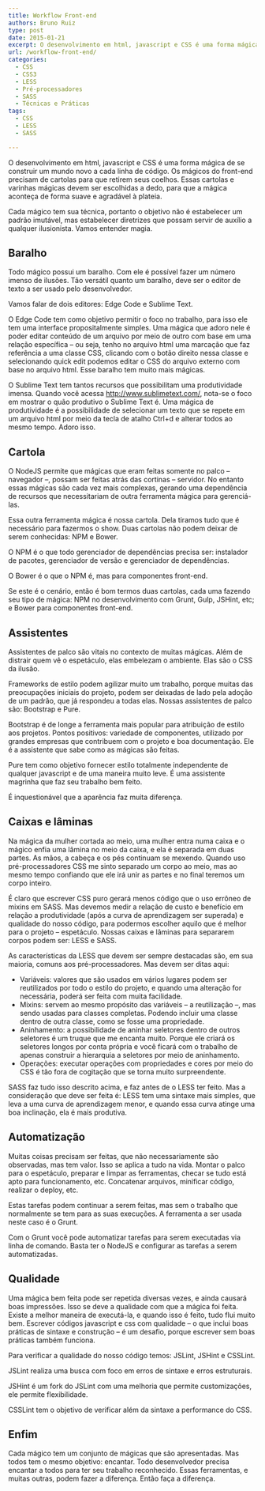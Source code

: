 ```yaml
---
title: Workflow Front-end
authors: Bruno Ruiz
type: post
date: 2015-01-21
excerpt: O desenvolvimento em html, javascript e CSS é uma forma mágica de se construir um mundo novo a cada linha de código. Os mágicos do front-end precisam de cartolas para que retirem seus coelhos.
url: /workflow-front-end/
categories:
  - CSS
  - CSS3
  - LESS
  - Pré-processadores
  - SASS
  - Técnicas e Práticas
tags:
  - CSS
  - LESS
  - SASS

---
```

O desenvolvimento em html, javascript e CSS é uma forma mágica de se construir um mundo novo a cada linha de código. Os mágicos do front-end precisam de cartolas para que retirem seus coelhos. Essas cartolas e varinhas mágicas devem ser escolhidas a dedo, para que a mágica aconteça de forma suave e agradável à plateia.

Cada mágico tem sua técnica, portanto o objetivo não é estabelecer um padrão imutável, mas estabelecer diretrizes que possam servir de auxílio a qualquer ilusionista. Vamos entender magia.

## Baralho

Todo mágico possui um baralho. Com ele é possível fazer um número imenso de ilusões. Tão versátil quanto um baralho, deve ser o editor de texto a ser usado pelo desenvolvedor.

Vamos falar de dois editores: Edge Code e Sublime Text.

O Edge Code tem como objetivo permitir o foco no trabalho, para isso ele tem uma interface propositalmente simples. Uma mágica que adoro nele é poder editar conteúdo de um arquivo por meio de outro com base em uma relação específica – ou seja, tenho no arquivo html uma marcação que faz referência a uma classe CSS, clicando com o botão direito nessa classe e selecionando quick edit podemos editar o CSS do arquivo externo com base no arquivo html. Esse baralho tem muito mais mágicas.

O Sublime Text tem tantos recursos que possibilitam uma produtividade imensa. Quando você acessa <http://www.sublimetext.com/>, nota-se o foco em mostrar o quão produtivo o Sublime Text é. Uma mágica de produtividade é a possibilidade de selecionar um texto que se repete em um arquivo html por meio da tecla de atalho Ctrl+d e alterar todos ao mesmo tempo. Adoro isso.

## Cartola

O NodeJS permite que mágicas que eram feitas somente no palco – navegador –, possam ser feitas atrás das cortinas – servidor. No entanto essas mágicas são cada vez mais complexas, gerando uma dependência de recursos que necessitariam de outra ferramenta mágica para gerenciá-las.

Essa outra ferramenta mágica é nossa cartola. Dela tiramos tudo que é necessário para fazermos o show. Duas cartolas não podem deixar de serem conhecidas: NPM e Bower.

O NPM é o que todo gerenciador de dependências precisa ser: instalador de pacotes, gerenciador de versão e gerenciador de dependências.

O Bower é o que o NPM é, mas para componentes front-end.

Se este é o cenário, então é bom termos duas cartolas, cada uma fazendo seu tipo de mágica: NPM no desenvolvimento com Grunt, Gulp, JSHint, etc; e Bower para componentes front-end.

## Assistentes

Assistentes de palco são vitais no contexto de muitas mágicas. Além de distrair quem vê o espetáculo, elas embelezam o ambiente. Elas são o CSS da ilusão.

Frameworks de estilo podem agilizar muito um trabalho, porque muitas das preocupações iniciais do projeto, podem ser deixadas de lado pela adoção de um padrão, que já respondeu a todas elas. Nossas assistentes de palco são: Bootstrap e Pure.

Bootstrap é de longe a ferramenta mais popular para atribuição de estilo aos projetos. Pontos positivos: variedade de componentes, utilizado por grandes empresas que contribuem com o projeto e boa documentação. Ele é a assistente que sabe como as mágicas são feitas.

Pure tem como objetivo fornecer estilo totalmente independente de qualquer javascript e de uma maneira muito leve. É uma assistente magrinha que faz seu trabalho bem feito.

É inquestionável que a aparência faz muita diferença.

## Caixas e lâminas

Na mágica da mulher cortada ao meio, uma mulher entra numa caixa e o mágico enfia uma lâmina no meio da caixa, e ela é separada em duas partes. As mãos, a cabeça e os pés continuam se mexendo. Quando uso pré-processadores CSS me sinto separado um corpo ao meio, mas ao mesmo tempo confiando que ele irá unir as partes e no final teremos um corpo inteiro.

É claro que escrever CSS puro gerará menos código que o uso errôneo de mixins em SASS. Mas devemos medir a relação de custo e benefício em relação a produtividade (após a curva de aprendizagem ser superada) e qualidade do nosso código, para podermos escolher aquilo que é melhor para o projeto &#8211; espetáculo. Nossas caixas e lâminas para separarem corpos podem ser: LESS e SASS.

As características da LESS que devem ser sempre destacadas são, em sua maioria, comuns aos pré-processadores. Mas devem ser ditas aqui:

  * Variáveis: valores que são usados em vários lugares podem ser reutilizados por todo o estilo do projeto, e quando uma alteração for necessária, poderá ser feita com muita facilidade.
  * Mixins: servem ao mesmo propósito das variáveis – a reutilização –, mas sendo usadas para classes completas. Podendo incluir uma classe dentro de outra classe, como se fosse uma propriedade.
  * Aninhamento: a possibilidade de aninhar seletores dentro de outros seletores é um truque que me encanta muito. Porque ele criará os seletores longos por conta própria e você ficará com o trabalho de apenas construir a hierarquia a seletores por meio de aninhamento.
  * Operações: executar operações com propriedades e cores por meio do CSS é tão fora de cogitação que se torna muito surpreendente.

SASS faz tudo isso descrito acima, e faz antes de o LESS ter feito. Mas a consideração que deve ser feita é: LESS tem uma sintaxe mais simples, que leva a uma curva de aprendizagem menor, e quando essa curva atinge uma boa inclinação, ela é mais produtiva.

## Automatização

Muitas coisas precisam ser feitas, que não necessariamente são observadas, mas tem valor. Isso se aplica a tudo na vida. Montar o palco para o espetáculo, preparar e limpar as ferramentas, checar se tudo está apto para funcionamento, etc. Concatenar arquivos, minificar código, realizar o deploy, etc.

Estas tarefas podem continuar a serem feitas, mas sem o trabalho que normalmente se tem para as suas execuções. A ferramenta a ser usada neste caso é o Grunt.

Com o Grunt você pode automatizar tarefas para serem executadas via linha de comando. Basta ter o NodeJS e configurar as tarefas a serem automatizadas.

## Qualidade

Uma mágica bem feita pode ser repetida diversas vezes, e ainda causará boas impressões. Isso se deve a qualidade com que a mágica foi feita. Existe a melhor maneira de executá-la, e quando isso é feito, tudo flui muito bem. Escrever códigos javascript e css com qualidade &#8211; o que inclui boas práticas de sintaxe e construção – é um desafio, porque escrever sem boas práticas também funciona.

Para verificar a qualidade do nosso código temos: JSLint, JSHint e CSSLint.

JSLint realiza uma busca com foco em erros de sintaxe e erros estruturais.

JSHint é um fork do JSLint com uma melhoria que permite customizações, ele permite flexibilidade.

CSSLint tem o objetivo de verificar além da sintaxe a performance do CSS.

## Enfim

Cada mágico tem um conjunto de mágicas que são apresentadas. Mas todos tem o mesmo objetivo: encantar. Todo desenvolvedor precisa encantar a todos para ter seu trabalho reconhecido. Essas ferramentas, e muitas outras, podem fazer a diferença. Então faça a diferença.